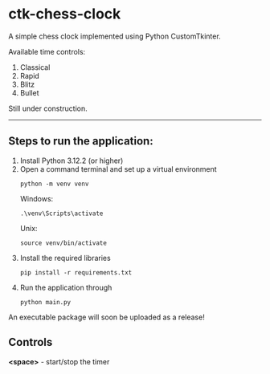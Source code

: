 # ctk-chess-clock
A simple chess clock implemented using Python CustomTkinter.

Available time controls:
1. Classical
2. Rapid
3. Blitz
4. Bullet

Still under construction.

---
## Steps to run the application:

1. Install Python 3.12.2 (or higher)
3. Open a command terminal and set up a virtual environment
    ```
    python -m venv venv
    ```
    Windows:
    ```
    .\venv\Scripts\activate
    ```
    Unix:
    ```
    source venv/bin/activate
    ```
5. Install the required libraries
    ```
    pip install -r requirements.txt
    ```
6. Run the application through  
    ```
    python main.py
    ```

An executable package will soon be uploaded as a release!

## Controls
 **\<space\>** - start/stop the timer
